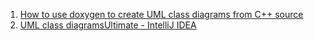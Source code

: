  1. [How to use doxygen to create UML class diagrams from C++ source](https://stackoverflow.com/questions/4755913/how-to-use-doxygen-to-create-uml-class-diagrams-from-c-source)
 2. [UML class diagrams﻿Ultimate - IntelliJ IDEA](https://www.jetbrains.com/help/idea/class-diagram.html)
